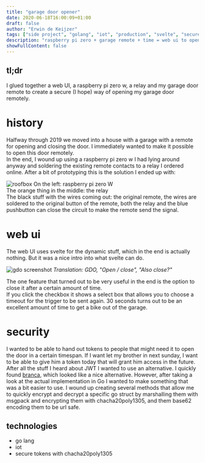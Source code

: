 ```yaml
---
title: "garage door opener"
date: 2020-06-18T16:00:09+01:00
draft: false
author: "Erwin de Keijzer"
tags: ["side project", "golang", "iot", "production", "svelte", "secure"]
description: "raspberry pi zero + garage remote + time = web ui to open a garage door"
showFullContent: false
---
```


## tl;dr

I glued together a web UI, a raspberry pi zero w, a relay and my garage door remote to create a secure (I hope) way of opening my garage door remotely.

# history

Halfway through 2019 we moved into a house with a garage with a remote for opening and closing the door. I immediately wanted to make it possible to open this door remotely.  
In the end, I wound up using a raspberry pi zero w I had lying around anyway and soldering the existing remote contacts to a relay I ordered online. After a bit of prototyping this is the solution I ended up with:

![roofbox](/roofbox.jpg)
On the left: raspberry pi zero W  
The orange thing in the middle: the relay  
The black stuff with the wires coming out: the original remote, the wires are soldered to the original button of the remote, both the relay and the blue pushbutton can close the circuit to make the remote send the signal.

# web ui
The web UI uses svelte for the dynamic stuff, which in the end is actually nothing. But it was a nice intro into what svelte can do.

![gdo screenshot](/gdo-screenshot.png)
_Translation: GDO, "Open / close", "Also close?"_

The one feature that turned out to be very useful in the end is the option to close it after a certain amount of time.  
If you click the checkbox it shows a select box that allows you to choose a timeout for the trigger to be sent again. 30 seconds turns out to be an excellent amount of time to get a bike out of the garage.

# security

I wanted to be able to hand out tokens to people that might need it to open the door in a certain timespan. If I want let my brother in next sunday, I want to be able to give him a token today that will grant him access in the future. After all the stuff I heard about JWT I wanted to use an alternative. I quickly found [branca](https://branca.io/), which looked like a nice alternative. However, after taking a look at the actual implementation in Go I wanted to make something that was a bit easier to use. I wound up creating several methods that allow me to quickly encrypt and decrypt a specific go struct by marshalling them with msgpack and encrypting them with chacha20poly1305, and them base62 encoding them to be url safe.

## technologies

- go lang
- iot
- secure tokens with chacha20poly1305
